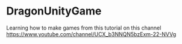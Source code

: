 # DragonUnityGame

Learning how to make games from this tutorial on this channel https://www.youtube.com/channel/UCX_b3NNQN5bzExm-22-NVVg
